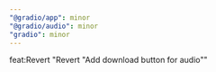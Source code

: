 ```yaml
---
"@gradio/app": minor
"@gradio/audio": minor
"gradio": minor
---
```


feat:Revert "Revert "Add download button for audio""
